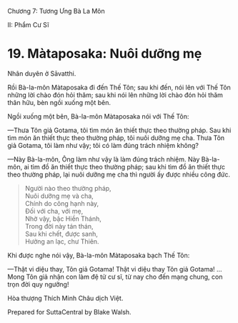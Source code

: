  

Chương 7: Tương Ưng Bà La Môn

II: Phẩm Cư Sĩ

# 19\. Màtaposaka: Nuôi dưỡng mẹ

Nhân duyên ở Sāvatthi.

Rồi Bà-la-môn Màtaposaka đi đến Thế Tôn; sau khi đến, nói lên với Thế Tôn những lời chào đón hỏi thăm; sau khi nói lên những lời chào đón hỏi thăm thân hữu, bèn ngồi xuống một bên.

Ngồi xuống một bên, Bà-la-môn Màtaposaka nói với Thế Tôn:

—Thưa Tôn giả Gotama, tôi tìm món ăn thiết thực theo thường pháp. Sau khi tìm món ăn thiết thực theo thường pháp, tôi nuôi dưỡng mẹ cha. Thưa Tôn giả Gotama, tôi làm như vậy; tôi có làm đúng trách nhiệm không?

—Này Bà-la-môn, Ông làm như vậy là làm đúng trách nhiệm. Này Bà-la-môn, ai tìm đồ ăn thiết thực theo thường pháp; sau khi tìm đồ ăn thiết thực theo thường pháp, lại nuôi dưỡng mẹ cha thì người ấy được nhiều công đức.

> Người nào theo thường pháp,  
> Nuôi dưỡng mẹ và cha,  
> Chính do công hạnh này,  
> Ðối với cha, với mẹ,  
> Nhờ vậy, bậc Hiền Thánh,  
> Trong đời này tán thán,  
> Sau khi chết, được sanh,  
> Hưởng an lạc, chư Thiên.

Khi được nghe nói vậy, Bà-la-môn Màtaposaka bạch Thế Tôn:

—Thật vi diệu thay, Tôn giả Gotama! Thật vi diệu thay Tôn giả Gotama! … Mong Tôn giả nhận con làm đệ tử cư sĩ, từ nay cho đến mạng chung, con trọn đời quy ngưỡng!

Hòa thượng Thích Minh Châu dịch Việt.

Prepared for SuttaCentral by Blake Walsh.